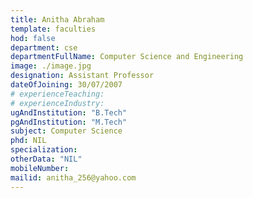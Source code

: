 ```yaml
---
title: Anitha Abraham
template: faculties
hod: false
department: cse
departmentFullName: Computer Science and Engineering
image: ./image.jpg
designation: Assistant Professor
dateOfJoining: 30/07/2007
# experienceTeaching: 
# experienceIndustry: 
ugAndInstitution: "B.Tech"
pgAndInstitution: "M.Tech"
subject: Computer Science
phd: NIL
specialization: 
otherData: "NIL"
mobileNumber: 
mailid: anitha_256@yahoo.com
---
```


